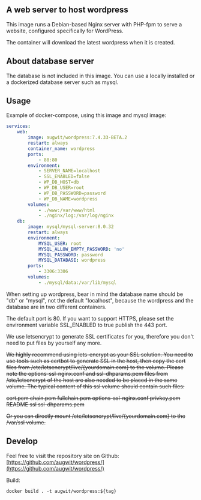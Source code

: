 ## A web server to host wordpress
This image runs a Debian-based Nginx server with PHP-fpm to serve a website, configured specifically for WordPress.

The container will download the latest wordpress when it is created.

## About database server
The database is not included in this image. You can use a locally installed or a dockerized database server such as mysql.

## Usage
Example of docker-compose, using this image and mysql image:

```yml
services:
    web:
        image: augwit/wordpress:7.4.33-BETA.2
        restart: always
        container_name: wordpress
        ports:
            - 80:80
        environment:
            - SERVER_NAME=localhost
            - SSL_ENABLED=false
            - WP_DB_HOST=db
            - WP_DB_USER=root
            - WP_DB_PASSWORD=password
            - WP_DB_NAME=wordpress
        volumes:
            - ./www:/var/www/html
            - ./nginx/log:/var/log/nginx
    db:
        image: mysql/mysql-server:8.0.32
        restart: always
        environment:
            MYSQL_USER: root
            MYSQL_ALLOW_EMPTY_PASSWORD: 'no'
            MYSQL_PASSWORD: password
            MYSQL_DATABASE: wordpress
        ports:
            - 3306:3306
        volumes:
            - ./mysql/data:/var/lib/mysql
```

When setting up wordpress, bear in mind the database name should be "db" or "mysql", not the default "localhost", because the wordpress and the database are in two different containers.

The default port is 80. If you want to support HTTPS, please set the environment variable SSL_ENABLED to true publish the 443 port.

We use letsencrypt to generate SSL certificates for you, therefore you don't need to put files by yourself any more.

~~We highly recommend using lets-encrypt as your SSL solution. You need to use tools such as certbot to generate SSL in the host, then copy the cert files from /etc/letsencrypt/live/{yourdomain.com} to the volume. Please note the options-ssl-nginx.conf and ssl-dhparams.pem files from /etc/letsencrypt of the host are also needed to be placed in the same volume. The typical content of this ssl volume should contain such files:~~

~~cert.pem  chain.pem  fullchain.pem  options-ssl-nginx.conf  privkey.pem  README  ssl  ssl-dhparams.pem~~

~~Or you can directly mount /etc/letsencrypt/live/{yourdomain.com} to the /var/ssl volume.~~


## Develop
Feel free to visit the repository site on Github: [https://github.com/augwit/wordpress/](https://github.com/augwit/wordpress/)

Build:
```
docker build . -t augwit/wordpress:${tag}
```

